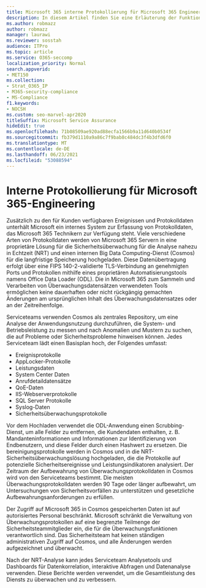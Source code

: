 ```yaml
---
title: Microsoft 365 interne Protokollierung für Microsoft 365 Engineering
description: In diesem Artikel finden Sie eine Erläuterung der Funktionsweise der internen Protokollierung für Microsoft 365 Engineering-Teams.
ms.author: robmazz
author: robmazz
manager: laurawi
ms.reviewer: sosstah
audience: ITPro
ms.topic: article
ms.service: O365-seccomp
localization_priority: Normal
search.appverid:
- MET150
ms.collection:
- Strat_O365_IP
- M365-security-compliance
- MS-Compliance
f1.keywords:
- NOCSH
ms.custom: seo-marvel-apr2020
titleSuffix: Microsoft Service Assurance
hideEdit: true
ms.openlocfilehash: 71b08509ae920ad88ecfa1566b9a11d640b0534f
ms.sourcegitcommit: fb379d1110a9a86c7f9bab8c484dc3f4b3dfd6f0
ms.translationtype: MT
ms.contentlocale: de-DE
ms.lasthandoff: 06/23/2021
ms.locfileid: "53088594"
---
```

# <a name="internal-logging-for-microsoft-365-engineering"></a>Interne Protokollierung für Microsoft 365-Engineering

Zusätzlich zu den für Kunden verfügbaren Ereignissen und Protokolldaten unterhält Microsoft ein internes System zur Erfassung von Protokolldaten, das Microsoft 365 Technikern zur Verfügung steht. Viele verschiedene Arten von Protokolldaten werden von Microsoft 365 Servern in eine proprietäre Lösung für die Sicherheitsüberwachung für die Analyse nahezu in Echtzeit (NRT) und einen internen Big Data Computing-Dienst (Cosmos) für die langfristige Speicherung hochgeladen. Diese Datenübertragung erfolgt über eine FIPS 140-2-validierte TLS-Verbindung an genehmigten Ports und Protokollen mithilfe eines proprietären Automatisierungstools namens Office Data Loader (ODL). Die in Microsoft 365 zum Sammeln und Verarbeiten von Überwachungsdatensätzen verwendeten Tools ermöglichen keine dauerhaften oder nicht rückgängig gemachten Änderungen am ursprünglichen Inhalt des Überwachungsdatensatzes oder an der Zeitreihenfolge.

Serviceteams verwenden Cosmos als zentrales Repository, um eine Analyse der Anwendungsnutzung durchzuführen, die System- und Betriebsleistung zu messen und nach Anomalien und Mustern zu suchen, die auf Probleme oder Sicherheitsprobleme hinweisen können. Jedes Serviceteam lädt einen Basisplan hoch, der Folgendes umfasst:

- Ereignisprotokolle
- AppLocker-Protokolle
- Leistungsdaten
- System Center Daten
- Anrufdetaildatensätze
- QoE-Daten
- IIS-Webserverprotokolle
- SQL Server Protokolle
- Syslog-Daten
- Sicherheitsüberwachungsprotokolle

Vor dem Hochladen verwendet die ODL-Anwendung einen Scrubbing-Dienst, um alle Felder zu entfernen, die Kundendaten enthalten, z. B. Mandanteninformationen und Informationen zur Identifizierung von Endbenutzern, und diese Felder durch einen Hashwert zu ersetzen. Die bereinigungsprotokolle werden in Cosmos und in die NRT-Sicherheitsüberwachungslösung hochgeladen, die die Protokolle auf potenzielle Sicherheitsereignisse und Leistungsindikatoren analysiert. Der Zeitraum der Aufbewahrung von Überwachungsprotokolldaten in Cosmos wird von den Serviceteams bestimmt. Die meisten Überwachungsprotokolldaten werden 90 Tage oder länger aufbewahrt, um Untersuchungen von Sicherheitsvorfällen zu unterstützen und gesetzliche Aufbewahrungsanforderungen zu erfüllen.

Der Zugriff auf Microsoft 365 in Cosmos gespeicherten Daten ist auf autorisiertes Personal beschränkt. Microsoft schränkt die Verwaltung von Überwachungsprotokollen auf eine begrenzte Teilmenge der Sicherheitsteammitglieder ein, die für die Überwachungsfunktionen verantwortlich sind. Das Sicherheitsteam hat keinen ständigen administrativen Zugriff auf Cosmos, und alle Änderungen werden aufgezeichnet und überwacht.

Nach der NRT-Analyse kann jedes Serviceteam Analysetools und Dashboards für Datenkorrelation, interaktive Abfragen und Datenanalyse verwenden. Diese Berichte werden verwendet, um die Gesamtleistung des Diensts zu überwachen und zu verbessern.
